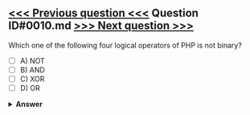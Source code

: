 [<<< Previous question <<<](0009.md)   Question ID#0010.md   [>>> Next question >>>](0011.md)
---

Which one of the following four logical operators of PHP is not binary?

- [ ] A) NOT
- [ ] B) AND
- [ ] C) XOR
- [ ] D) OR

<details><summary><b>Answer</b></summary>
<p>
  Answer: <strong>A</strong>
</p>
</details>
